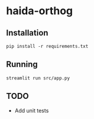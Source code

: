 # haida-orthog

## Installation

```
pip install -r requirements.txt
```

## Running

```
streamlit run src/app.py
```

## TODO

* Add unit tests